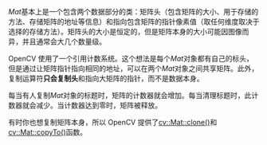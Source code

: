 *Mat*基本上是一个包含两个数据部分的类：矩阵头（包含矩阵的大小、用于存储的方法、存储矩阵的地址等信息）和指向包含矩阵的指针像素值（取任何维度取决于选择的存储方法）。矩阵头的大小是恒定的，但是矩阵本身的大小可能因图像而异，并且通常会大几个数量级。

OpenCV 使用了一个引用计数系统。这个想法是每个*Mat*对象都有自己的标头，但是通过让矩阵指针指向相同的地址，可以在两个*Mat*对象之间共享矩阵。此外，复制运算符**只会复制头**和指向大矩阵的指针，而不是数据本身。

每当有人复制*Mat*对象的标题时，矩阵的计数器就会增加。每当清理标题时，此计数器就会减少。当计数器达到零时，矩阵被释放。

有时你也想复制矩阵本身，所以 OpenCV 提供了[cv::Mat::clone()](https://docs.opencv.org/master/d3/d63/classcv_1_1Mat.html#adff2ea98da45eae0833e73582dd4a660)和[cv::Mat::copyTo()](https://docs.opencv.org/master/d3/d63/classcv_1_1Mat.html#a33fd5d125b4c302b0c9aa86980791a77)函数。

